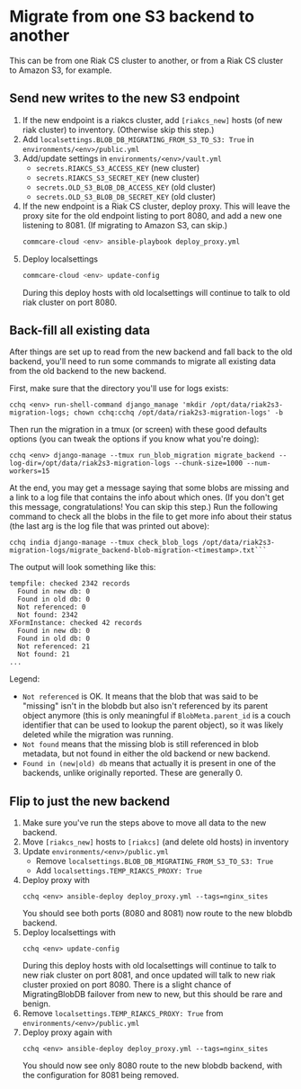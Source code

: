 # Migrate from one S3 backend to another

This can be from one Riak CS cluster to another,
or from a Riak CS cluster to Amazon S3, for example.

## Send new writes to the new S3 endpoint

1. If the new endpoint is a riakcs cluster,
   add `[riakcs_new]` hosts (of new riak cluster) to inventory.
   (Otherwise skip this step.)
2. Add `localsettings.BLOB_DB_MIGRATING_FROM_S3_TO_S3: True`
   in `environments/<env>/public.yml`
3. Add/update settings in `environments/<env>/vault.yml`
   - `secrets.RIAKCS_S3_ACCESS_KEY` (new cluster)
   - `secrets.RIAKCS_S3_SECRET_KEY` (new cluster)
   - `secrets.OLD_S3_BLOB_DB_ACCESS_KEY` (old cluster)
   - `secrets.OLD_S3_BLOB_DB_SECRET_KEY` (old cluster)
4. If the new endpoint is a Riak CS cluster, deploy proxy.
   This will leave the proxy site for the old endpoint listing to port 8080,
   and add a new one listening to 8081. (If migrating to Amazon S3, can skip.)
    ```bash
    commcare-cloud <env> ansible-playbook deploy_proxy.yml
    ```
5. Deploy localsettings
    ```bash
    commcare-cloud <env> update-config
    ```
   During this deploy hosts with old localsettings will continue to talk
   to old riak cluster on port 8080.

## Back-fill all existing data

After things are set up to read from the new backend and fall back to the old backend,
you'll need to run some commands to migrate all existing data
from the old backend to the new backend.

First, make sure that the directory you'll use for logs exists:

```
cchq <env> run-shell-command django_manage 'mkdir /opt/data/riak2s3-migration-logs; chown cchq:cchq /opt/data/riak2s3-migration-logs' -b
```

Then run the migration in a tmux (or screen) with these good defaults options
(you can tweak the options if you know what you're doing):
```
cchq <env> django-manage --tmux run_blob_migration migrate_backend --log-dir=/opt/data/riak2s3-migration-logs --chunk-size=1000 --num-workers=15
```

At the end, you may get a message saying that some blobs are missing
and a link to a log file that contains the info about which ones.
(If you don't get this message, congratulations! You can skip this step.)
Run the following command to check all the blobs in the file to get more info
about their status (the last arg is the log file that was printed out above):

```
cchq india django-manage --tmux check_blob_logs /opt/data/riak2s3-migration-logs/migrate_backend-blob-migration-<timestamp>.txt```
```

The output will look something like this:

```
tempfile: checked 2342 records
  Found in new db: 0
  Found in old db: 0
  Not referenced: 0
  Not found: 2342
XFormInstance: checked 42 records
  Found in new db: 0
  Found in old db: 0
  Not referenced: 21
  Not found: 21
...
```

Legend:
- `Not referenced` is OK. It means that the blob that was said to be "missing"
  isn't in the blobdb but also isn't referenced by its parent object anymore (this is only meaningful if `BlobMeta.parent_id` is a couch identifier that can be used to lookup the parent object), so it was likely deleted
  while the migration was running.
- `Not found` means that the missing blob is still referenced in blob metadata,
  but not found in either the old backend or new backend.
- `Found in (new|old) db` means that actually it is present in one of the backends,
  unlike originally reported. These are generally 0. 

## Flip to just the new backend
1. Make sure you've run the steps above to move all data to the new backend.
2. Move `[riakcs_new]` hosts to `[riakcs]` (and delete old hosts) in inventory
3. Update `environments/<env>/public.yml`
   - Remove `localsettings.BLOB_DB_MIGRATING_FROM_S3_TO_S3: True`
   - Add    `localsettings.TEMP_RIAKCS_PROXY: True`
4. Deploy proxy with
   ```
   cchq <env> ansible-deploy deploy_proxy.yml --tags=nginx_sites 
   ```
   You should see both ports (8080 and 8081) now route to the new blobdb backend.
5. Deploy localsettings with
   ```
   cchq <env> update-config
   ```
   During this deploy hosts with old localsettings will continue to talk
   to new riak cluster on port 8081, and once updated will talk to new riak
   cluster proxied on port 8080. There is a slight chance of MigratingBlobDB
   failover from new to new, but this should be rare and benign.
6. Remove `localsettings.TEMP_RIAKCS_PROXY: True` from `environments/<env>/public.yml`
7. Deploy proxy again with
   ```
   cchq <env> ansible-deploy deploy_proxy.yml --tags=nginx_sites 
   ```
   You should now see only 8080 route to the new blobdb backend,
   with the configuration for 8081 being removed.
